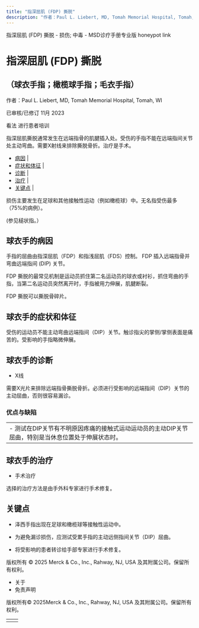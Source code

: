 ```yaml
---
title: "指深屈肌 (FDP) 撕脱"
description: "作者：Paul L. Liebert, MD, Tomah Memorial Hospital, Tomah, WI"
---
```


﻿指深屈肌 (FDP) 撕脱 - 损伤; 中毒 - MSD诊疗手册专业版 honeypot link

# 指深屈肌 (FDP) 撕脱

## （球衣手指；橄榄球手指；毛衣手指）

作者：Paul L. Liebert, MD, Tomah Memorial Hospital, Tomah, WI

已审核/已修订 11月 2023

看法 进行患者培训

指深屈肌撕脱通常发生在远端指骨的肌腱插入处。受伤的手指不能在远端指间关节处主动弯曲。需要X射线来排除撕脱骨折。治疗是手术。

- [病因](#病因_v59175139_zh) \|
- [症状和体征](#症状和体征_v59175145_zh) \|
- [诊断](#诊断_v59175149_zh) \|
- [治疗](#治疗_v59175157_zh) \|
- [关键点](#关键点_v59175164_zh) \|

损伤主要发生在足球和其他接触性运动（例如橄榄球）中。无名指受伤最多（75%的病例）。

(参见槌状指。）

## 球衣手的病因

手指的屈曲由指深屈肌（FDP）和指浅屈肌（FDS）控制。 FDP 插入远端指骨并弯曲远端指间 (DIP) 关节。

FDP 撕脱的最常见机制是运动员抓住第二名运动员的球衣或衬衫，抓住弯曲的手指，当第二名运动员突然离开时，手指被用力伸展，肌腱断裂。

FDP 撕脱可以撕脱骨碎片。

## 球衣手的症状和体征

受伤的运动员不能主动弯曲远端指间（DIP）关节。触诊指尖的掌侧/掌侧表面是痛苦的。受影响的手指略微伸展。

## 球衣手的诊断

- X线


需要X光片来排除远端指骨撕脱骨折。必须进行受影响的远端指间（DIP）关节的主动屈曲，否则很容易漏诊。

### 优点与缺陷

|     |
| --- |
| - 测试在DIP关节有不明原因疼痛的接触式运动运动员的主动DIP关节屈曲，特别是当休息位置处于伸展状态时。 |

## 球衣手的治疗

- 手术治疗


选择的治疗方法是由手外科专家进行手术修复。

## 关键点

- 泽西手指出现在足球和橄榄球等接触性运动中。

- 为避免漏诊损伤，应测试受累手指的主动远侧指间关节（DIP）屈曲。

- 将受影响的患者转诊给手部专家进行手术修复。




版权所有 © 2025
Merck & Co., Inc., Rahway, NJ, USA 及其附属公司。保留所有权利。

- 关于
- 免责声明

版权所有© 2025Merck & Co., Inc., Rahway, NJ, USA 及其附属公司。保留所有权利。

|     |     |
| --- | --- |
|  |  |